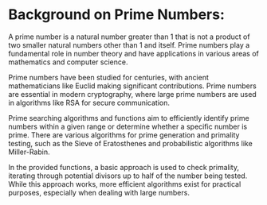 # Background on Prime Numbers:

A prime number is a natural number greater than 1 that is not a product of two smaller natural numbers other than 1 and itself. Prime numbers play a fundamental role in number theory and have applications in various areas of mathematics and computer science.

Prime numbers have been studied for centuries, with ancient mathematicians like Euclid making significant contributions. Prime numbers are essential in modern cryptography, where large prime numbers are used in algorithms like RSA for secure communication.

Prime searching algorithms and functions aim to efficiently identify prime numbers within a given range or determine whether a specific number is prime. There are various algorithms for prime generation and primality testing, such as the Sieve of Eratosthenes and probabilistic algorithms like Miller-Rabin.

In the provided functions, a basic approach is used to check primality, iterating through potential divisors up to half of the number being tested. While this approach works, more efficient algorithms exist for practical purposes, especially when dealing with large numbers.
